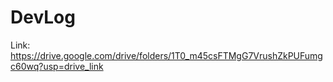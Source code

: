 # DevLog

Link: https://drive.google.com/drive/folders/1T0_m45csFTMgG7VrushZkPUFumgc60wq?usp=drive_link
